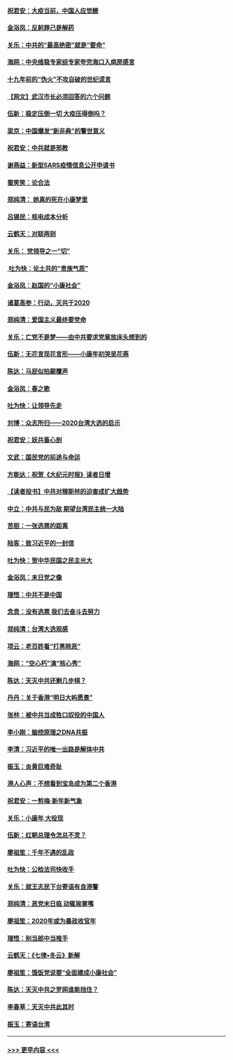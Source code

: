 #### [祝君安：大疫当前，中国人应觉醒](../pages/nsc993/n11821946.md?t=01270155) 
#### [金浴凤：反躬罪己是解药](../pages/nsc993/n11820280.md?t=01270155) 
#### [关乐：中共的“最高绝密”就是“要命”](../pages/nsc993/n11816946.md?t=01270155) 
#### [海网：中央维稳专家组专家夸完海口入病房感言](../pages/nsc993/n11815138.md?t=01270155) 
#### [十九年前的“伪火”不攻自破的世纪谎言](../pages/nsc993/n11813238.md?t=01270155) 
#### [【网文】武汉市长必须回答的六个问题](../pages/nsc993/n11813848.md?t=01270155) 
#### [伍新：稳定压倒一切 大疫压得倒吗？](../pages/nsc993/n11812634.md?t=01270155) 
#### [梁京：中国爆发“新非典”的警世意义](../pages/nsc993/n11812554.md?t=01270155) 
#### [祝君安：中共就是邪教](../pages/nsc993/n11812431.md?t=01270155) 
#### [谢燕益：新型SARS疫情信息公开申请书](../pages/nsc993/n11808840.md?t=01270155) 
#### [蜀笑笑：论合法](../pages/nsc993/n11808064.md?t=01270155) 
#### [郑纯清： 她真的死在小康梦里](../pages/nsc993/n11806623.md?t=01270155) 
#### [吕锡民：核电成本分析](../pages/nsc993/n11806284.md?t=01270155) 
#### [云鹤天：对联两则](../pages/nsc993/n11805957.md?t=01270155) 
#### [关乐： 党领导之一“切”](../pages/nsc993/n11804505.md?t=01270155) 
#### [ 吐为快：论土共的“贵族气质”](../pages/nsc993/n11804490.md?t=01270155) 
#### [金浴凤：赵国的“小康社会”](../pages/nsc993/n11804452.md?t=01270155) 
#### [诸葛高参：行动，灭共于2020](../pages/nsc993/n11804120.md?t=01270155) 
#### [郑纯清：爱国主义最终要党命](../pages/nsc993/n11802197.md?t=01270155) 
#### [关乐：亡党不是梦——由中共要求党章放床头想到的](../pages/nsc993/n11802156.md?t=01270155) 
#### [伍新：无花言现花言形——小康年初哭吴花燕](../pages/nsc993/n11800044.md?t=01270155) 
#### [陈达：马屁似拍颠覆声](../pages/nsc993/n11800010.md?t=01270155) 
#### [金浴凤：春之歌](../pages/nsc993/n11797687.md?t=01270155) 
#### [吐为快：让领导先走](../pages/nsc993/n11797512.md?t=01270155) 
#### [刘博：众志所归——2020台湾大选的启示](../pages/nsc993/n11796878.md?t=01270155) 
#### [祝君安：妖共畜心剖](../pages/nsc993/n11794273.md?t=01270155) 
#### [文武：国民党的前途与命运](../pages/nsc993/n11794198.md?t=01270155) 
#### [方能达：祝贺《大纪元时报》读者日增](../pages/nsc993/n11793807.md?t=01270155) 
#### [【读者投书】中共对穆斯林的迫害成扩大趋势](../pages/nsc993/n11791371.md?t=01270155) 
#### [中立：中共与民为敌 期望台湾民主统一大陆](../pages/nsc993/n11790392.md?t=01270155) 
#### [苦胆：一张选票的距离](../pages/nsc993/n11788914.md?t=01270155) 
#### [陆客：致习近平的一封信](../pages/nsc993/n11788867.md?t=01270155) 
#### [吐为快：贺中华民国之民主光大](../pages/nsc993/n11788618.md?t=01270155) 
#### [金浴凤：末日党之像](../pages/nsc993/n11787475.md?t=01270155) 
#### [理悟：中共不是中国](../pages/nsc993/n11787463.md?t=01270155) 
#### [念贲：没有选票  我们去奋斗去努力](../pages/nsc993/n11787398.md?t=01270155) 
#### [郑纯清：台湾大选观感](../pages/nsc993/n11786210.md?t=01270155) 
#### [项云：老百姓看“打黑除恶”](../pages/nsc993/n11785398.md?t=01270155) 
#### [海网：“空心朽”演“核心秀”](../pages/nsc993/n11783874.md?t=01270155) 
#### [陈达：天灭中共还剩几步棋？](../pages/nsc993/n11783719.md?t=01270155) 
#### [丹丹：关于香港“明日大屿愿景”](../pages/nsc993/n11783273.md?t=01270155) 
#### [张林：被中共当成牲口奴役的中国人](../pages/nsc993/n11782397.md?t=01270155) 
#### [李小刚：脑控原理之DNA共振](../pages/nsc993/n11780962.md?t=01270155) 
#### [李清：习近平的唯一出路是解体中共](../pages/nsc993/n11780866.md?t=01270155) 
#### [振玉：炎黄巨难奇耻](../pages/nsc993/n11779632.md?t=01270155) 
#### [港人心声：不想看到宝岛成为第二个香港](../pages/nsc993/n11778817.md?t=01270155) 
#### [祝君安：一剪梅‧新年新气象](../pages/nsc993/n11776340.md?t=01270155) 
#### [关乐：小康年 大役现](../pages/nsc993/n11774213.md?t=01270155) 
#### [伍新：红朝总理令怎总不灵？](../pages/nsc993/n11770813.md?t=01270155) 
#### [廖祖笙：千年不遇的乱政](../pages/nsc993/n11770373.md?t=01270155) 
#### [吐为快：公检法司快收手](../pages/nsc993/n11770359.md?t=01270155) 
#### [关乐：就王志民下台寄语有良港警](../pages/nsc993/n11769903.md?t=01270155) 
#### [郑纯清：恶党末日临 动辄挨掌嘴](../pages/nsc993/n11769356.md?t=01270155) 
#### [廖祖笙：2020年或为暴政收官年](../pages/nsc993/n11768216.md?t=01270155) 
#### [理悟：别当郎中当推手](../pages/nsc993/n11768243.md?t=01270155) 
#### [云鹤天：《七律▪冬云》新解](../pages/nsc993/n11768204.md?t=01270155) 
#### [廖祖笙：饿饭党说要“全面建成小康社会”](../pages/nsc993/n11767482.md?t=01270155) 
#### [陈达：天灭中共之罗网谁能挡住？](../pages/nsc993/n11767465.md?t=01270155) 
#### [李春草：天灭中共此其时](../pages/nsc993/n11767452.md?t=01270155) 
#### [振玉：寄语台湾](../pages/nsc993/n11767432.md?t=01270155) 

----
#### [ >>> 更早内容 <<< ](../indexes/nsc993-earlier.md)
